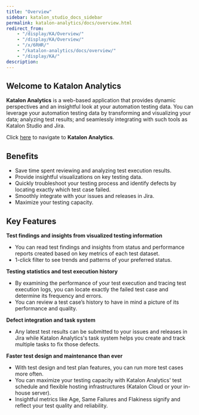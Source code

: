 ```yaml
---
title: "Overview" 
sidebar: katalon_studio_docs_sidebar
permalink: katalon-analytics/docs/overview.html 
redirect_from:
    - "/display/KA/Overview/"
    - "/display/KA/Overview/"
    - "/x/6RHR/"
    - "/katalon-analytics/docs/overview/"
    - "/display/KA/"
description: 
---
```

## Welcome to Katalon Analytics

**Katalon Analytics** is a web-based application that provides dynamic perspectives and an insightful look at your automation testing data. You can leverage your automation testing data by transforming and visualizing your data; analyzing test results; and seamlessly integrating with such tools as Katalon Studio and Jira.

Click [here](https://analytics.katalon.com/home) to navigate to **Katalon Analytics**.

## Benefits

* Save time spent reviewing and analyzing test execution results.
* Provide insightful visualizations on key testing data.
* Quickly troubleshoot your testing process and identify defects by locating exactly which test case failed.
* Smoothly integrate with your issues and releases in Jira.
* Maximize your testing capacity.

## Key Features

**Test findings and insights from visualized testing information**

* You can read test findings and insights from status and performance reports created based on key metrics of each test dataset.
* 1-click filter to see trends and patterns of your preferred status.

**Testing statistics and test execution history**

* By examining the performance of your test execution and tracing test execution logs, you can locate exactly the failed test case and determine its frequency and errors.
* You can review a test case’s history to have in mind a picture of its performance and quality.

**Defect integration and task system**

* Any latest test results can be submitted to your issues and releases in Jira while Katalon Analytics's task system helps you create and track multiple tasks to fix those defects.

**Faster test design and maintenance than ever**

* With test design and test plan features, you can run more test cases more often.
* You can  maximize your testing capacity with Katalon Analytics' test schedule and flexible hosting infrastructures (Katalon Cloud or your in-house server).
* Insightful metrics like Age, Same Failures and Flakiness signify and reflect your test quality and reliability.